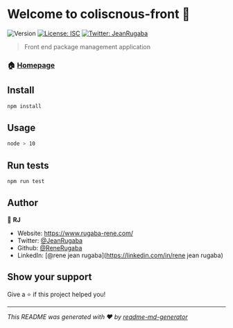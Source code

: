 # Welcome to coliscnous-front 👋
![Version](https://img.shields.io/badge/version-1.0.0-blue.svg?cacheSeconds=2592000)
[![License: ISC](https://img.shields.io/badge/License-ISC-yellow.svg)](#)
[![Twitter: JeanRugaba](https://img.shields.io/twitter/follow/JeanRugaba.svg?style=social)](https://twitter.com/JeanRugaba)

> Front end package management application

### 🏠 [Homepage](http://localhost:3000)

## Install

```sh
npm install
```

## Usage

```sh
node > 10
```

## Run tests

```sh
npm run test
```

## Author

👤 **RJ**

* Website: https://www.rugaba-rene.com/
* Twitter: [@JeanRugaba](https://twitter.com/JeanRugaba)
* Github: [@ReneRugaba](https://github.com/ReneRugaba)
* LinkedIn: [@rene jean rugaba](https://linkedin.com/in/rene jean rugaba)

## Show your support

Give a ⭐️ if this project helped you!


***
_This README was generated with ❤️ by [readme-md-generator](https://github.com/kefranabg/readme-md-generator)_
